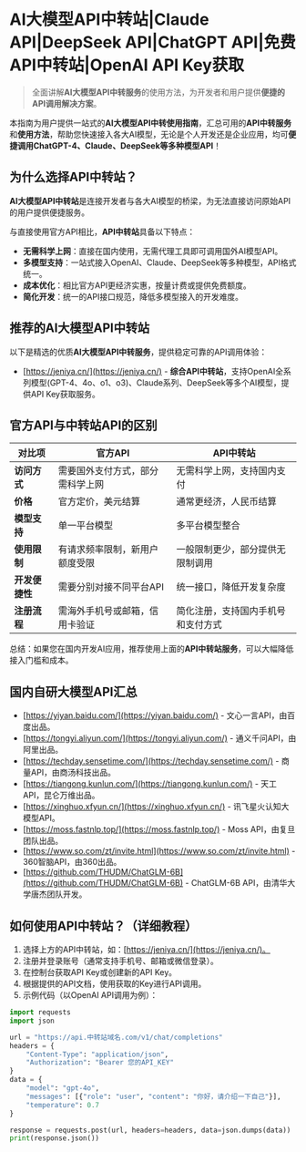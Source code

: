# AI大模型API中转站|Claude API|DeepSeek API|ChatGPT API|免费API中转站|OpenAI API Key获取

> 全面讲解**AI大模型API中转服务**的使用方法，为开发者和用户提供**便捷的API调用解决方案**。  

本指南为用户提供一站式的**AI大模型API中转使用指南**，汇总可用的**API中转服务**和**使用方法**，帮助您快速接入各大AI模型，无论是个人开发还是企业应用，均可**便捷调用ChatGPT-4、Claude、DeepSeek等多种模型API**！

## 为什么选择API中转站？

**AI大模型API中转站**是连接开发者与各大AI模型的桥梁，为无法直接访问原始API的用户提供便捷服务。

与直接使用官方API相比，**API中转站**具备以下特点：

- **无需科学上网**：直接在国内使用，无需代理工具即可调用国外AI模型API。
- **多模型支持**：一站式接入OpenAI、Claude、DeepSeek等多种模型，API格式统一。
- **成本优化**：相比官方API更经济实惠，按量计费或提供免费额度。
- **简化开发**：统一的API接口规范，降低多模型接入的开发难度。

## 推荐的AI大模型API中转站

以下是精选的优质**AI大模型API中转服务**，提供稳定可靠的API调用体验：

- [https://jeniya.cn/](https://jeniya.cn/) - **综合API中转站**，支持OpenAI全系列模型(GPT-4、4o、o1、o3)、Claude系列、DeepSeek等多个AI模型，提供API Key获取服务。

## 官方API与中转站API的区别

| 对比项 | 官方API | API中转站 |
|-------- |-------- |-------- |
| **访问方式** | 需要国外支付方式，部分需科学上网 | 无需科学上网，支持国内支付 |
| **价格** | 官方定价，美元结算 | 通常更经济，人民币结算 |
| **模型支持** | 单一平台模型 | 多平台模型整合 |
| **使用限制** | 有请求频率限制，新用户额度受限 | 一般限制更少，部分提供无限制调用 |
| **开发便捷性** | 需要分别对接不同平台API | 统一接口，降低开发复杂度 |
| **注册流程** | 需海外手机号或邮箱，信用卡验证 | 简化注册，支持国内手机号和支付方式 |

总结：如果您在国内开发AI应用，推荐使用上面的**API中转站服务**，可以大幅降低接入门槛和成本。

## 国内自研大模型API汇总
- [https://yiyan.baidu.com/](https://yiyan.baidu.com/) - 文心一言API，由百度出品。
- [https://tongyi.aliyun.com/](https://tongyi.aliyun.com/) - 通义千问API，由阿里出品。
- [https://techday.sensetime.com/](https://techday.sensetime.com/) - 商量API，由商汤科技出品。
- [https://tiangong.kunlun.com/](https://tiangong.kunlun.com/) - 天工API，昆仑万维出品。
- [https://xinghuo.xfyun.cn/](https://xinghuo.xfyun.cn/) - 讯飞星火认知大模型API。
- [https://moss.fastnlp.top/](https://moss.fastnlp.top/) - Moss API，由复旦团队出品。
- [https://www.so.com/zt/invite.html](https://www.so.com/zt/invite.html) - 360智脑API，由360出品。
- [https://github.com/THUDM/ChatGLM-6B](https://github.com/THUDM/ChatGLM-6B) - ChatGLM-6B API，由清华大学唐杰团队开发。

## 如何使用API中转站？（详细教程）
1. 选择上方的API中转站，如：[https://jeniya.cn/](https://jeniya.cn/)。
2. 注册并登录账号（通常支持手机号、邮箱或微信登录）。
3. 在控制台获取API Key或创建新的API Key。
4. 根据提供的API文档，使用获取的Key进行API调用。
5. 示例代码（以OpenAI API调用为例）：

```python
import requests
import json

url = "https://api.中转站域名.com/v1/chat/completions"
headers = {
    "Content-Type": "application/json",
    "Authorization": "Bearer 您的API_KEY"
}
data = {
    "model": "gpt-4o",
    "messages": [{"role": "user", "content": "你好，请介绍一下自己"}],
    "temperature": 0.7
}

response = requests.post(url, headers=headers, data=json.dumps(data))
print(response.json())

